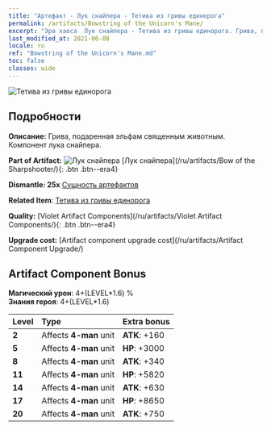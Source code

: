 ```yaml
---
title: "Артефакт - Лук снайпера - Тетива из гривы единорога"
permalink: /artifacts/Bowstring of the Unicorn's Mane/
excerpt: "Эра хаоса  Лук снайпера - Тетива из гривы единорога. Грива, подаренная эльфам священным животным. Компонент лука снайпера."
last_modified_at: 2021-06-08
locale: ru
ref: "Bowstring of the Unicorn's Mane.md"
toc: false
classes: wide
---
```


 ![Тетива из гривы единорога](/images/t/artifact_40103.png)



## Подробности

 **Описание:** Грива, подаренная эльфам священным животным. Компонент лука снайпера.

 **Part of Artifact:** ![Лук снайпера](/images/t/icon_artifact_10.png) [Лук снайпера](/ru/artifacts/Bow of the Sharpshooter/){: .btn .btn--era4}

 **Dismantle: 25x** [Сущность артефактов](/ItemsRU/con_905/)

 **Related Item**: [Тетива из гривы единорога](/ItemsRU/art_105/)

 **Quality:** [Violet Artifact Components](/ru/artifacts/Violet Artifact Components/){: .btn .btn--era4}

 **Upgrade cost:** [Artifact component upgrade cost](/ru/artifacts/Artifact Component Upgrade/)

## Artifact Component Bonus

  **Магический урон**: 4+(LEVEL\*1.6) %<br/>**Знания героя**: 4+(LEVEL\*1.6)

  |  Level  | Type |    Extra bonus  | 
  |:--------|:-----|:----------------| 
  | **2** | Affects **4-man** unit | **ATK**: +160 | 
  | **5** | Affects **4-man** unit | **HP**: +3000 | 
  | **8** | Affects **4-man** unit | **ATK**: +340 | 
  | **11** | Affects **4-man** unit | **HP**: +5820 | 
  | **14** | Affects **4-man** unit | **ATK**: +630 | 
  | **17** | Affects **4-man** unit | **HP**: +8650 | 
  | **20** | Affects **4-man** unit | **ATK**: +750 | 
